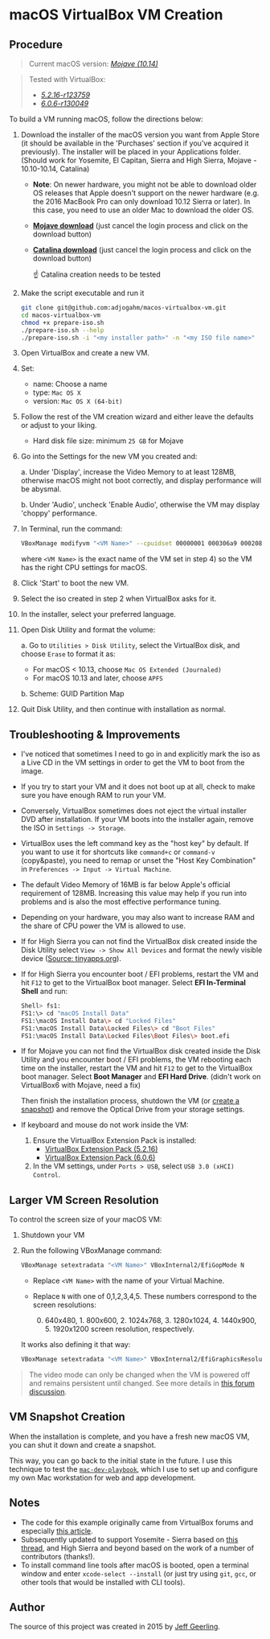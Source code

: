 # macOS VirtualBox VM Creation

## Procedure

> Current macOS version: [*Mojave (10.14)*](https://itunes.apple.com/us/app/macos-mojave/id1398502828?mt=12)

> Tested with VirtualBox:
>    * [*5.2.16-r123759*](https://download.virtualbox.org/virtualbox/5.2.16/VirtualBox-5.2.16-123759-OSX.dmg)
>    * [*6.0.6-r130049*](https://download.virtualbox.org/virtualbox/6.0.6/VirtualBox-6.0.6-130049-OSX.dmg)

To build a VM running macOS, follow the directions below:

  1. Download the installer of the macOS version you want from Apple Store (it should be available in the 'Purchases' section if you've acquired it previously). The installer will be placed in your Applications folder. (Should work for Yosemite, El Capitan, Sierra and High Sierra, Mojave - 10.10-10.14, Catalina)
      - **Note**: On newer hardware, you might not be able to download older OS releases that Apple doesn't support on the newer hardware (e.g. the 2016 MacBook Pro can only download 10.12 Sierra or later). In this case, you need to use an older Mac to download the older OS.
      - **[Mojave download](https://itunes.apple.com/us/app/macos-mojave/id1398502828?mt=12)** (just cancel the login process and click on the download button)
      - **[Catalina download](https://itunes.apple.com/gb/app/macos-catalina/id1466841314?ls=1&mt=12)** (just cancel the login process and click on the download button)

        ☝ Catalina creation needs to be tested
  2. Make the script executable and run it
        ```bash
        git clone git@github.com:adjogahm/macos-virtualbox-vm.git
        cd macos-virtualbox-vm
        chmod +x prepare-iso.sh
        ./prepare-iso.sh --help
        ./prepare-iso.sh -i "<my installer path>" -n "<my ISO file name>"
        ```
  3. Open VirtualBox and create a new VM.
  4. Set:
      - name: Choose a name
      - type: `Mac OS X`
      - version: `Mac OS X (64-bit)`
  5. Follow the rest of the VM creation wizard and either leave the defaults or adjust to your liking.
        - Hard disk file size: minimum `25 GB` for Mojave
  6. Go into the Settings for the new VM you created and:
    
        a. Under 'Display', increase the Video Memory to at least 128MB, otherwise macOS might not boot correctly, and display performance will be abysmal.
    
        b. Under 'Audio', uncheck 'Enable Audio', otherwise the VM may display 'choppy' performance.
  7. In Terminal, run the command:
        ```bash
        VBoxManage modifyvm "<VM Name>" --cpuidset 00000001 000306a9 00020800 80000201 178bfbff
        ```
        where `<VM Name>` is the exact name of the VM set in step 4) so the VM has the right CPU settings for macOS.
  8. Click 'Start' to boot the new VM.
  9. Select the iso created in step 2 when VirtualBox asks for it.
  10. In the installer, select your preferred language.
  11. Open Disk Utility and format the volume:
    
        a. Go to `Utilities > Disk Utility`, select the VirtualBox disk, and choose `Erase` to format it as:
        - For macOS < 10.13, choose `Mac OS Extended (Journaled)`
        - For macOS 10.13 and later, choose `APFS`

        b. Scheme: GUID Partition Map
  12. Quit Disk Utility, and then continue with installation as normal.


## Troubleshooting & Improvements

  - I've noticed that sometimes I need to go in and explicitly mark the iso as a Live CD in the VM settings in order to get the VM to boot from the image.
  - If you try to start your VM and it does not boot up at all, check to make sure you have enough RAM to run your VM.
  - Conversely, VirtualBox sometimes does not eject the virtual installer DVD after installation. If your VM boots into the installer again, remove the ISO in `Settings -> Storage`.
  - VirtualBox uses the left command key as the "host key" by default. If you want to use it for shortcuts like `command+c` or `command-v` (copy&paste), you need to remap or unset the "Host Key Combination" in `Preferences -> Input -> Virtual Machine`.
  - The default Video Memory of 16MB is far below Apple's official requirement of 128MB. Increasing this value may help if you run into problems and is also the most effective performance tuning.
  - Depending on your hardware, you may also want to increase RAM and the share of CPU power the VM is allowed to use.
  - If for High Sierra you can not find the VirtualBox disk created inside the Disk Utility select `View -> Show All Devices` and format the newly visible device ([Source: tinyapps.org](https://tinyapps.org/blog/mac/201710010700_high_sierra_disk_utility.html)).
  - If for High Sierra you encounter boot / EFI problems, restart the VM and hit `F12` to get to the VirtualBox boot manager. Select **EFI In-Terminal Shell** and run:
    ```bash
    Shell> fs1:
    FS1:\> cd "macOS Install Data"
    FS1:\macOS Install Data\> cd "Locked Files"
    FS1:\macOS Install Data\Locked Files\> cd "Boot Files"
    FS1:\macOS Install Data\Locked Files\Boot Files\> boot.efi
    ```
  - If for Mojave you can not find the VirtualBox disk created inside the Disk Utility and you encounter boot / EFI problems, the VM rebooting each time on the installer, restart the VM and hit `F12` to get to the VirtualBox boot manager. Select **Boot Manager** and **EFI Hard Drive**. (didn't work on VirtualBox6 with Mojave, need a fix)
  
    Then finish the installation process, shutdown the VM (or [create a snapshot](#vm-snapshot-creation)) and remove the Optical Drive from your storage settings.
  - If keyboard and mouse do not work inside the VM:
    1. Ensure the VirtualBox Extension Pack is installed:
        - [VirtualBox Extension Pack (5.2.16)](https://download.virtualbox.org/virtualbox/5.2.16/Oracle_VM_VirtualBox_Extension_Pack-5.2.16.vbox-extpack)
        - [VirtualBox Extension Pack (6.0.6)](https://download.virtualbox.org/virtualbox/6.0.6/Oracle_VM_VirtualBox_Extension_Pack-6.0.6.vbox-extpack)
    2. In the VM settings, under `Ports > USB`, select `USB 3.0 (xHCI) Control`.

## Larger VM Screen Resolution

To control the screen size of your macOS VM:

  1. Shutdown your VM
  2. Run the following VBoxManage command:
        ```bash
        VBoxManage setextradata "<VM Name>" VBoxInternal2/EfiGopMode N
        ```
        * Replace `<VM Name>` with the name of your Virtual Machine.
        * Replace `N` with one of 0,1,2,3,4,5. These numbers correspond to the screen resolutions:
            
            0. 640x480, 1. 800x600, 2. 1024x768, 3. 1280x1024, 4. 1440x900, 5. 1920x1200 screen resolution, respectively.
        
        It works also defining it that way:
        ```bash
        VBoxManage setextradata "<VM Name>" VBoxInternal2/EfiGraphicsResolution 1440x900
        ```

> The video mode can only be changed when the VM is powered off and remains persistent until changed. See more details in [this forum discussion](https://forums.virtualbox.org/viewtopic.php?f=22&t=54030).

## VM Snapshot Creation
When the installation is complete, and you have a fresh new macOS VM, you can shut it down and create a snapshot.

This way, you can go back to the initial state in the future. I use this technique to test the [`mac-dev-playbook`](https://github.com/geerlingguy/mac-dev-playbook), which I use to set up and configure my own Mac workstation for web and app development.

## Notes

  - The code for this example originally came from VirtualBox forums and especially [this article](http://sqar.blogspot.de/2014/10/installing-yosemite-in-virtualbox.html).
  - Subsequently updated to support Yosemite - Sierra based on [this thread](https://forums.virtualbox.org/viewtopic.php?f=22&t=77068&p=358865&hilit=elCapitan+iso#p358865), and High Sierra and beyond based on the work of a number of contributors (thanks!).
  - To install command line tools after macOS is booted, open a terminal window and enter `xcode-select --install` (or just try using `git`, `gcc`, or other tools that would be installed with CLI tools).

## Author

The source of this project was created in 2015 by [Jeff Geerling](https://github.com/geerlingguy/macos-virtualbox-vm).
